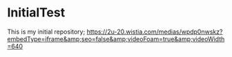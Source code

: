 # InitialTest
This is my initial repository; https://2u-20.wistia.com/medias/wpdp0nwskz?embedType=iframe&amp;seo=false&amp;videoFoam=true&amp;videoWidth=640
